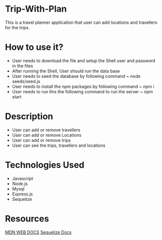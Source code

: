 # Trip-With-Plan

This is a travel planner application that user can add locations and travellers for the trips.

# How to use it?

- User needs to download the file and setup the Shell user and password in the files
- After running the Shell, User should run the data base
- User needs to seed the database by following command ~ node seeds/seed.js
- User needs to install the npm packages by following command ~ npm i
- User needs to run this the following command to run the server ~ npm start

# Description

- User can add or remove travellers
- User can add or remove Locations
- User can add or remove trips
- User can see the trips, travellers and locations

# Technologies Used

- Javascript
- Node.js
- Mysql
- Express.js
- Sequelize

# Resources

[MDN WEB DOCS](https://developer.mozilla.org/en-US/)
[Sequelize Docs](https://sequelize.org/docs/v6/)
